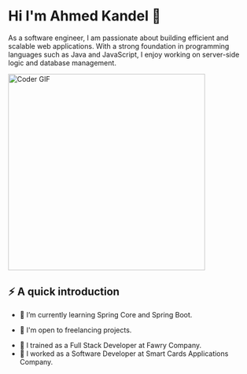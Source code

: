 # Hi I'm Ahmed Kandel :wave:

As a software engineer, I am passionate about building efficient and scalable web applications. With a strong foundation in programming languages such as Java and JavaScript, I enjoy working on server-side logic and database management.

<img src="https://camo.githubusercontent.com/2309797487e5e969659a3b545c96151807b04120a9cc2985f632ec94ba00c9f3/68747470733a2f2f6d656469612e67697068792e636f6d2f6d656469612f53576f536b4e36447854737a71494b4571762f67697068792e676966" alt="Coder GIF" height="400" data-canonical-src="https://media.giphy.com/media/SWoSkN6DxTszqIKEqv/giphy.gif" style="max-width: 100%; display: flex;justify-content: center;" data-target="animated-image.originalImage">

## ⚡️ A quick introduction
* 🌱 I’m currently learning Spring Core and Spring Boot.
+ 💼 I'm open to freelancing projects.
- 🔭 I trained as a Full Stack Developer at Fawry Company.
- 🔭 I worked as a Software Developer at Smart Cards Applications Company.     
